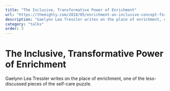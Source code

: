 ```yaml
---
title: "The Inclusive, Transformative Power of Enrichment"
url: "https://themighty.com/2018/05/enrichment-an-inclusive-concept-for-self-help/"
description: "Gaelynn Lea Tressler writes on the place of enrichment, one of the less-discussed pieces of the self-care puzzle."
category: "talks"
order: 3
---
```


# The Inclusive, Transformative Power of Enrichment

Gaelynn Lea Tressler writes on the place of enrichment, one of the less-discussed pieces of the self-care puzzle.
